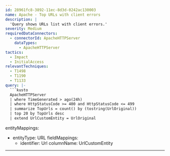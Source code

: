 ```yaml
---
id: 28961fc8-3892-11ec-8d3d-0242ac130003
name: Apache - Top URLs with client errors
description: |
  'Query shows URLs list with client errors.'
severity: Medium
requiredDataConnectors:
  - connectorId: ApacheHTTPServer
    dataTypes:
      - ApacheHTTPServer
tactics:
  - Impact
  - InitialAccess
relevantTechniques:
  - T1498
  - T1190
  - T1133
query: |-
  ```kusto
  ApacheHTTPServer
  | where TimeGenerated > ago(24h)
  | where HttpStatusCode >= 400 and HttpStatusCode <= 499
  | summarize TopUrls = count() by (tostring(UrlOriginal))
  | top 20 by TopUrls desc
  | extend UrlCustomEntity = UrlOriginal
  ```
entityMappings:
  - entityType: URL
    fieldMappings:
      - identifier: Url
        columnName: UrlCustomEntity
---
```


